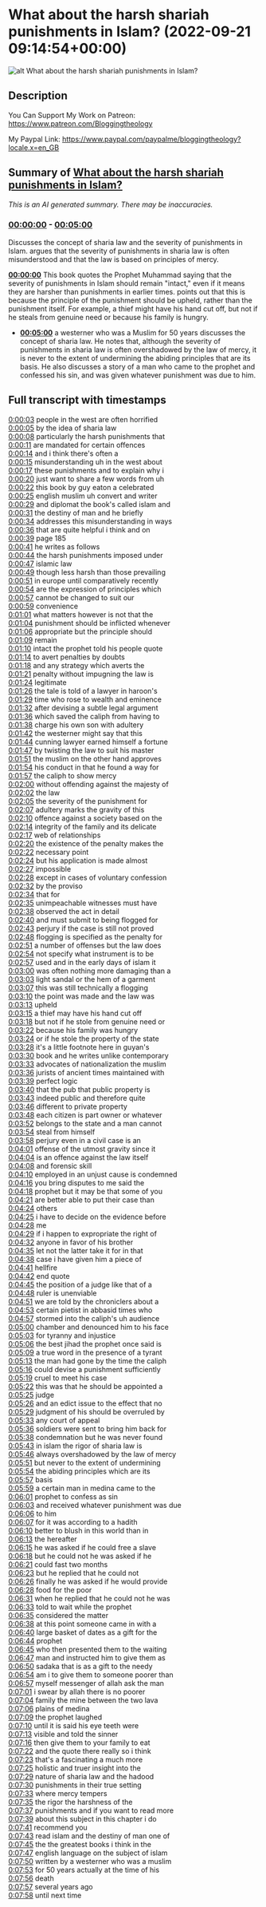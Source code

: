 # What about the harsh shariah punishments in Islam? (2022-09-21 09:14:54+00:00)

![alt What about the harsh shariah punishments in Islam?](cKdJ0etaI2g.jpg "What about the harsh shariah punishments in Islam?")

## Description

You Can Support My Work on Patreon:
https://www.patreon.com/Bloggingtheology

My Paypal Link: 
https://www.paypal.com/paypalme/bloggingtheology?locale.x=en_GB

## Summary of [What about the harsh shariah punishments in Islam?](https://www.youtube.com/watch?v=cKdJ0etaI2g)


*This is an AI generated summary. There may be inaccuracies. [](/)*

### [00:00:00](https://www.youtube.com/watch?v=cKdJ0etaI2g&t=0) - [00:05:00](https://www.youtube.com/watch?v=cKdJ0etaI2g&t=300)

Discusses the concept of sharia law and the severity of punishments in Islam.  argues that the severity of punishments in sharia law is often misunderstood and that the law is based on principles of mercy.

**[00:00:00](https://www.youtube.com/watch?v=cKdJ0etaI2g&t=0)** This book quotes the Prophet Muhammad saying that the severity of punishments in Islam should remain "intact," even if it means they are harsher than punishments in earlier times. points out that this is because the principle of the punishment should be upheld, rather than the punishment itself. For example, a thief might have his hand cut off, but not if he steals from genuine need or because his family is hungry.
* **[00:05:00](https://www.youtube.com/watch?v=cKdJ0etaI2g&t=300)**  a westerner who was a Muslim for 50 years discusses the concept of sharia law. He notes that, although the severity of punishments in sharia law is often overshadowed by the law of mercy, it is never to the extent of undermining the abiding principles that are its basis. He also discusses a story of a man who came to the prophet and confessed his sin, and was given whatever punishment was due to him.

## Full transcript with timestamps

[0:00:03](https://youtu.be/cKdJ0etaI2g?t=3) people in the west are often horrified  
[0:00:05](https://youtu.be/cKdJ0etaI2g?t=5) by the idea of sharia law  
[0:00:08](https://youtu.be/cKdJ0etaI2g?t=8) particularly the harsh punishments that  
[0:00:11](https://youtu.be/cKdJ0etaI2g?t=11) are mandated for certain offences  
[0:00:14](https://youtu.be/cKdJ0etaI2g?t=14) and i think there's often a  
[0:00:15](https://youtu.be/cKdJ0etaI2g?t=15) misunderstanding uh in the west about  
[0:00:17](https://youtu.be/cKdJ0etaI2g?t=17) these punishments and to explain why i  
[0:00:20](https://youtu.be/cKdJ0etaI2g?t=20) just want to share a few words from uh  
[0:00:22](https://youtu.be/cKdJ0etaI2g?t=22) this book by guy eaton a celebrated  
[0:00:25](https://youtu.be/cKdJ0etaI2g?t=25) english muslim uh convert and writer  
[0:00:29](https://youtu.be/cKdJ0etaI2g?t=29) and diplomat the book's called islam and  
[0:00:31](https://youtu.be/cKdJ0etaI2g?t=31) the destiny of man and he briefly  
[0:00:34](https://youtu.be/cKdJ0etaI2g?t=34) addresses this misunderstanding in ways  
[0:00:36](https://youtu.be/cKdJ0etaI2g?t=36) that are quite helpful i think and on  
[0:00:39](https://youtu.be/cKdJ0etaI2g?t=39) page 185  
[0:00:41](https://youtu.be/cKdJ0etaI2g?t=41) he writes as follows  
[0:00:44](https://youtu.be/cKdJ0etaI2g?t=44) the harsh punishments imposed under  
[0:00:47](https://youtu.be/cKdJ0etaI2g?t=47) islamic law  
[0:00:49](https://youtu.be/cKdJ0etaI2g?t=49) though less harsh than those prevailing  
[0:00:51](https://youtu.be/cKdJ0etaI2g?t=51) in europe until comparatively recently  
[0:00:54](https://youtu.be/cKdJ0etaI2g?t=54) are the expression of principles which  
[0:00:57](https://youtu.be/cKdJ0etaI2g?t=57) cannot be changed to suit our  
[0:00:59](https://youtu.be/cKdJ0etaI2g?t=59) convenience  
[0:01:01](https://youtu.be/cKdJ0etaI2g?t=61) what matters however is not that the  
[0:01:04](https://youtu.be/cKdJ0etaI2g?t=64) punishment should be inflicted whenever  
[0:01:06](https://youtu.be/cKdJ0etaI2g?t=66) appropriate but the principle should  
[0:01:09](https://youtu.be/cKdJ0etaI2g?t=69) remain  
[0:01:10](https://youtu.be/cKdJ0etaI2g?t=70) intact the prophet told his people quote  
[0:01:14](https://youtu.be/cKdJ0etaI2g?t=74) to avert penalties by doubts  
[0:01:18](https://youtu.be/cKdJ0etaI2g?t=78) and any strategy which averts the  
[0:01:21](https://youtu.be/cKdJ0etaI2g?t=81) penalty without impugning the law is  
[0:01:24](https://youtu.be/cKdJ0etaI2g?t=84) legitimate  
[0:01:26](https://youtu.be/cKdJ0etaI2g?t=86) the tale is told of a lawyer in haroon's  
[0:01:29](https://youtu.be/cKdJ0etaI2g?t=89) time who rose to wealth and eminence  
[0:01:32](https://youtu.be/cKdJ0etaI2g?t=92) after devising a subtle legal argument  
[0:01:36](https://youtu.be/cKdJ0etaI2g?t=96) which saved the caliph from having to  
[0:01:38](https://youtu.be/cKdJ0etaI2g?t=98) charge his own son with adultery  
[0:01:42](https://youtu.be/cKdJ0etaI2g?t=102) the westerner might say that this  
[0:01:44](https://youtu.be/cKdJ0etaI2g?t=104) cunning lawyer earned himself a fortune  
[0:01:47](https://youtu.be/cKdJ0etaI2g?t=107) by twisting the law to suit his master  
[0:01:51](https://youtu.be/cKdJ0etaI2g?t=111) the muslim on the other hand approves  
[0:01:54](https://youtu.be/cKdJ0etaI2g?t=114) his conduct in that he found a way for  
[0:01:57](https://youtu.be/cKdJ0etaI2g?t=117) the caliph to show mercy  
[0:02:00](https://youtu.be/cKdJ0etaI2g?t=120) without offending against the majesty of  
[0:02:02](https://youtu.be/cKdJ0etaI2g?t=122) the law  
[0:02:05](https://youtu.be/cKdJ0etaI2g?t=125) the severity of the punishment for  
[0:02:07](https://youtu.be/cKdJ0etaI2g?t=127) adultery marks the gravity of this  
[0:02:10](https://youtu.be/cKdJ0etaI2g?t=130) offence against a society based on the  
[0:02:14](https://youtu.be/cKdJ0etaI2g?t=134) integrity of the family and its delicate  
[0:02:17](https://youtu.be/cKdJ0etaI2g?t=137) web of relationships  
[0:02:20](https://youtu.be/cKdJ0etaI2g?t=140) the existence of the penalty makes the  
[0:02:22](https://youtu.be/cKdJ0etaI2g?t=142) necessary point  
[0:02:24](https://youtu.be/cKdJ0etaI2g?t=144) but his application is made almost  
[0:02:27](https://youtu.be/cKdJ0etaI2g?t=147) impossible  
[0:02:28](https://youtu.be/cKdJ0etaI2g?t=148) except in cases of voluntary confession  
[0:02:32](https://youtu.be/cKdJ0etaI2g?t=152) by the proviso  
[0:02:34](https://youtu.be/cKdJ0etaI2g?t=154) that for  
[0:02:35](https://youtu.be/cKdJ0etaI2g?t=155) unimpeachable witnesses must have  
[0:02:38](https://youtu.be/cKdJ0etaI2g?t=158) observed the act in detail  
[0:02:40](https://youtu.be/cKdJ0etaI2g?t=160) and must submit to being flogged for  
[0:02:43](https://youtu.be/cKdJ0etaI2g?t=163) perjury if the case is still not proved  
[0:02:48](https://youtu.be/cKdJ0etaI2g?t=168) flogging is specified as the penalty for  
[0:02:51](https://youtu.be/cKdJ0etaI2g?t=171) a number of offenses but the law does  
[0:02:54](https://youtu.be/cKdJ0etaI2g?t=174) not specify what instrument is to be  
[0:02:57](https://youtu.be/cKdJ0etaI2g?t=177) used and in the early days of islam it  
[0:03:00](https://youtu.be/cKdJ0etaI2g?t=180) was often nothing more damaging than a  
[0:03:03](https://youtu.be/cKdJ0etaI2g?t=183) light sandal or the hem of a garment  
[0:03:07](https://youtu.be/cKdJ0etaI2g?t=187) this was still technically a flogging  
[0:03:10](https://youtu.be/cKdJ0etaI2g?t=190) the point was made and the law was  
[0:03:13](https://youtu.be/cKdJ0etaI2g?t=193) upheld  
[0:03:15](https://youtu.be/cKdJ0etaI2g?t=195) a thief may have his hand cut off  
[0:03:18](https://youtu.be/cKdJ0etaI2g?t=198) but not if he stole from genuine need or  
[0:03:22](https://youtu.be/cKdJ0etaI2g?t=202) because his family was hungry  
[0:03:24](https://youtu.be/cKdJ0etaI2g?t=204) or if he stole the property of the state  
[0:03:28](https://youtu.be/cKdJ0etaI2g?t=208) it's a little footnote here in guyan's  
[0:03:30](https://youtu.be/cKdJ0etaI2g?t=210) book and he writes unlike contemporary  
[0:03:33](https://youtu.be/cKdJ0etaI2g?t=213) advocates of nationalization the muslim  
[0:03:36](https://youtu.be/cKdJ0etaI2g?t=216) jurists of ancient times maintained with  
[0:03:39](https://youtu.be/cKdJ0etaI2g?t=219) perfect logic  
[0:03:40](https://youtu.be/cKdJ0etaI2g?t=220) that the pub that public property is  
[0:03:43](https://youtu.be/cKdJ0etaI2g?t=223) indeed public and therefore quite  
[0:03:46](https://youtu.be/cKdJ0etaI2g?t=226) different to private property  
[0:03:48](https://youtu.be/cKdJ0etaI2g?t=228) each citizen is part owner or whatever  
[0:03:52](https://youtu.be/cKdJ0etaI2g?t=232) belongs to the state and a man cannot  
[0:03:54](https://youtu.be/cKdJ0etaI2g?t=234) steal from himself  
[0:03:58](https://youtu.be/cKdJ0etaI2g?t=238) perjury even in a civil case is an  
[0:04:01](https://youtu.be/cKdJ0etaI2g?t=241) offense of the utmost gravity since it  
[0:04:04](https://youtu.be/cKdJ0etaI2g?t=244) is an offence against the law itself  
[0:04:08](https://youtu.be/cKdJ0etaI2g?t=248) and forensic skill  
[0:04:10](https://youtu.be/cKdJ0etaI2g?t=250) employed in an unjust cause is condemned  
[0:04:16](https://youtu.be/cKdJ0etaI2g?t=256) you bring disputes to me said the  
[0:04:18](https://youtu.be/cKdJ0etaI2g?t=258) prophet but it may be that some of you  
[0:04:21](https://youtu.be/cKdJ0etaI2g?t=261) are better able to put their case than  
[0:04:24](https://youtu.be/cKdJ0etaI2g?t=264) others  
[0:04:25](https://youtu.be/cKdJ0etaI2g?t=265) i have to decide on the evidence before  
[0:04:28](https://youtu.be/cKdJ0etaI2g?t=268) me  
[0:04:29](https://youtu.be/cKdJ0etaI2g?t=269) if i happen to expropriate the right of  
[0:04:32](https://youtu.be/cKdJ0etaI2g?t=272) anyone in favor of his brother  
[0:04:35](https://youtu.be/cKdJ0etaI2g?t=275) let not the latter take it for in that  
[0:04:38](https://youtu.be/cKdJ0etaI2g?t=278) case i have given him a piece of  
[0:04:41](https://youtu.be/cKdJ0etaI2g?t=281) hellfire  
[0:04:42](https://youtu.be/cKdJ0etaI2g?t=282) end quote  
[0:04:45](https://youtu.be/cKdJ0etaI2g?t=285) the position of a judge like that of a  
[0:04:48](https://youtu.be/cKdJ0etaI2g?t=288) ruler is unenviable  
[0:04:51](https://youtu.be/cKdJ0etaI2g?t=291) we are told by the chroniclers about a  
[0:04:53](https://youtu.be/cKdJ0etaI2g?t=293) certain pietist in abbasid times who  
[0:04:57](https://youtu.be/cKdJ0etaI2g?t=297) stormed into the caliph's uh audience  
[0:05:00](https://youtu.be/cKdJ0etaI2g?t=300) chamber and denounced him to his face  
[0:05:03](https://youtu.be/cKdJ0etaI2g?t=303) for tyranny and injustice  
[0:05:06](https://youtu.be/cKdJ0etaI2g?t=306) the best jihad the prophet once said is  
[0:05:09](https://youtu.be/cKdJ0etaI2g?t=309) a true word in the presence of a tyrant  
[0:05:13](https://youtu.be/cKdJ0etaI2g?t=313) the man had gone by the time the caliph  
[0:05:16](https://youtu.be/cKdJ0etaI2g?t=316) could devise a punishment sufficiently  
[0:05:19](https://youtu.be/cKdJ0etaI2g?t=319) cruel to meet his case  
[0:05:22](https://youtu.be/cKdJ0etaI2g?t=322) this was that he should be appointed a  
[0:05:25](https://youtu.be/cKdJ0etaI2g?t=325) judge  
[0:05:26](https://youtu.be/cKdJ0etaI2g?t=326) and an edict issue to the effect that no  
[0:05:29](https://youtu.be/cKdJ0etaI2g?t=329) judgment of his should be overruled by  
[0:05:33](https://youtu.be/cKdJ0etaI2g?t=333) any court of appeal  
[0:05:36](https://youtu.be/cKdJ0etaI2g?t=336) soldiers were sent to bring him back for  
[0:05:38](https://youtu.be/cKdJ0etaI2g?t=338) condemnation but he was never found  
[0:05:43](https://youtu.be/cKdJ0etaI2g?t=343) in islam the rigor of sharia law is  
[0:05:46](https://youtu.be/cKdJ0etaI2g?t=346) always overshadowed by the law of mercy  
[0:05:51](https://youtu.be/cKdJ0etaI2g?t=351) but never to the extent of undermining  
[0:05:54](https://youtu.be/cKdJ0etaI2g?t=354) the abiding principles which are its  
[0:05:57](https://youtu.be/cKdJ0etaI2g?t=357) basis  
[0:05:59](https://youtu.be/cKdJ0etaI2g?t=359) a certain man in medina came to the  
[0:06:01](https://youtu.be/cKdJ0etaI2g?t=361) prophet to confess as sin  
[0:06:03](https://youtu.be/cKdJ0etaI2g?t=363) and received whatever punishment was due  
[0:06:06](https://youtu.be/cKdJ0etaI2g?t=366) to him  
[0:06:07](https://youtu.be/cKdJ0etaI2g?t=367) for it was according to a hadith  
[0:06:10](https://youtu.be/cKdJ0etaI2g?t=370) better to blush in this world than in  
[0:06:13](https://youtu.be/cKdJ0etaI2g?t=373) the hereafter  
[0:06:15](https://youtu.be/cKdJ0etaI2g?t=375) he was asked if he could free a slave  
[0:06:18](https://youtu.be/cKdJ0etaI2g?t=378) but he could not he was asked if he  
[0:06:21](https://youtu.be/cKdJ0etaI2g?t=381) could fast two months  
[0:06:23](https://youtu.be/cKdJ0etaI2g?t=383) but he replied that he could not  
[0:06:26](https://youtu.be/cKdJ0etaI2g?t=386) finally he was asked if he would provide  
[0:06:28](https://youtu.be/cKdJ0etaI2g?t=388) food for the poor  
[0:06:31](https://youtu.be/cKdJ0etaI2g?t=391) when he replied that he could not he was  
[0:06:33](https://youtu.be/cKdJ0etaI2g?t=393) told to wait while the prophet  
[0:06:35](https://youtu.be/cKdJ0etaI2g?t=395) considered the matter  
[0:06:38](https://youtu.be/cKdJ0etaI2g?t=398) at this point someone came in with a  
[0:06:40](https://youtu.be/cKdJ0etaI2g?t=400) large basket of dates as a gift for the  
[0:06:44](https://youtu.be/cKdJ0etaI2g?t=404) prophet  
[0:06:45](https://youtu.be/cKdJ0etaI2g?t=405) who then presented them to the waiting  
[0:06:47](https://youtu.be/cKdJ0etaI2g?t=407) man and instructed him to give them as  
[0:06:50](https://youtu.be/cKdJ0etaI2g?t=410) sadaka that is as a gift to the needy  
[0:06:54](https://youtu.be/cKdJ0etaI2g?t=414) am i to give them to someone poorer than  
[0:06:57](https://youtu.be/cKdJ0etaI2g?t=417) myself messenger of allah ask the man  
[0:07:01](https://youtu.be/cKdJ0etaI2g?t=421) i swear by allah there is no poorer  
[0:07:04](https://youtu.be/cKdJ0etaI2g?t=424) family the mine between the two lava  
[0:07:06](https://youtu.be/cKdJ0etaI2g?t=426) plains of medina  
[0:07:09](https://youtu.be/cKdJ0etaI2g?t=429) the prophet laughed  
[0:07:10](https://youtu.be/cKdJ0etaI2g?t=430) until it is said his eye teeth were  
[0:07:13](https://youtu.be/cKdJ0etaI2g?t=433) visible and told the sinner  
[0:07:16](https://youtu.be/cKdJ0etaI2g?t=436) then give them to your family to eat  
[0:07:22](https://youtu.be/cKdJ0etaI2g?t=442) and the quote there really so i think  
[0:07:23](https://youtu.be/cKdJ0etaI2g?t=443) that's a fascinating a much more  
[0:07:25](https://youtu.be/cKdJ0etaI2g?t=445) holistic and truer insight into the  
[0:07:29](https://youtu.be/cKdJ0etaI2g?t=449) nature of sharia law and the hadood  
[0:07:30](https://youtu.be/cKdJ0etaI2g?t=450) punishments in their true setting  
[0:07:33](https://youtu.be/cKdJ0etaI2g?t=453) where mercy tempers  
[0:07:35](https://youtu.be/cKdJ0etaI2g?t=455) the rigor the harshness of the  
[0:07:37](https://youtu.be/cKdJ0etaI2g?t=457) punishments and if you want to read more  
[0:07:39](https://youtu.be/cKdJ0etaI2g?t=459) about this subject in this chapter i do  
[0:07:41](https://youtu.be/cKdJ0etaI2g?t=461) recommend you  
[0:07:43](https://youtu.be/cKdJ0etaI2g?t=463) read islam and the destiny of man one of  
[0:07:45](https://youtu.be/cKdJ0etaI2g?t=465) the the greatest books i think in the  
[0:07:47](https://youtu.be/cKdJ0etaI2g?t=467) english language on the subject of islam  
[0:07:50](https://youtu.be/cKdJ0etaI2g?t=470) written by a westerner who was a muslim  
[0:07:53](https://youtu.be/cKdJ0etaI2g?t=473) for 50 years actually at the time of his  
[0:07:56](https://youtu.be/cKdJ0etaI2g?t=476) death  
[0:07:57](https://youtu.be/cKdJ0etaI2g?t=477) several years ago  
[0:07:58](https://youtu.be/cKdJ0etaI2g?t=478) until next time  
